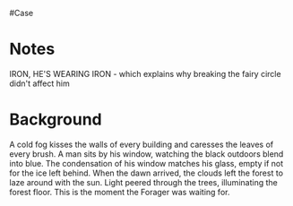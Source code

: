 #Case 
# Notes
IRON, HE'S WEARING IRON - which explains why breaking the fairy circle didn't affect him
# Background
A cold fog kisses the walls of every building and caresses the leaves of every brush. A man sits by his window, watching the black outdoors blend into blue. The condensation of his window matches his glass, empty if not for the ice left behind. When the dawn arrived, the clouds left the forest to laze around with the sun. Light peered through the trees, illuminating the forest floor. This is the moment the Forager was waiting for.

